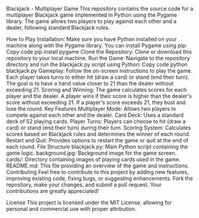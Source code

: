 Blackjack - Multiplayer Game
This repository contains the source code for a multiplayer Blackjack game implemented in Python using the Pygame library. The game allows two players to play against each other and a dealer, following standard Blackjack rules.

How to Play
Installation: Make sure you have Python installed on your machine along with the Pygame library. You can install Pygame using pip:
Copy code
pip install pygame
Clone the Repository: Clone or download this repository to your local machine.
Run the Game: Navigate to the repository directory and run the blackjack.py script using Python:
Copy code
python blackjack.py
Gameplay: Follow the on-screen instructions to play the game. Each player takes turns to either hit (draw a card) or stand (end their turn). The goal is to have a hand value closer to 21 than the dealer without exceeding 21.
Scoring and Winning: The game calculates scores for each player and the dealer. A player wins if their score is higher than the dealer's score without exceeding 21. If a player's score exceeds 21, they bust and lose the round.
Key Features
Multiplayer Mode: Allows two players to compete against each other and the dealer.
Card Deck: Uses a standard deck of 52 playing cards.
Player Turns: Players can choose to hit (draw a card) or stand (end their turn) during their turn.
Scoring System: Calculates scores based on Blackjack rules and determines the winner of each round.
Restart and Quit: Provides options to restart the game or quit at the end of each round.
File Structure
blackjack.py: Main Python script containing the game logic.
background.jpg: Background image for the game screen.
cards/: Directory containing images of playing cards used in the game.
README.md: This file providing an overview of the game and instructions.
Contributing
Feel free to contribute to this project by adding new features, improving existing code, fixing bugs, or suggesting enhancements. Fork the repository, make your changes, and submit a pull request. Your contributions are greatly appreciated!

License
This project is licensed under the MIT License, allowing for personal and commercial use with proper attribution.

